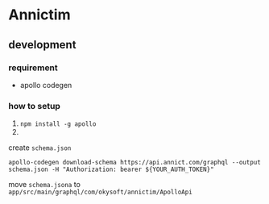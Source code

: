 # Annictim

## development
### requirement
- apollo codegen

### how to setup
1. `npm install -g apollo`
2.

create `schema.json`

```
apollo-codegen download-schema https://api.annict.com/graphql --output schema.json -H "Authorization: bearer ${YOUR_AUTH_TOKEN}"
```

move `schema.jsona` to `app/src/main/graphql/com/okysoft/annictim/ApolloApi`

